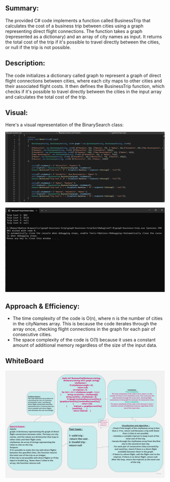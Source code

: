 ## Summary:
The provided C# code implements a function called BusinessTrip that calculates the cost of a business trip between cities using a graph representing direct flight connections. The function takes a graph (represented as a dictionary) and an array of city names as input. It returns the total cost of the trip if it's possible to travel directly between the cities, or null if the trip is not possible.
## Description:
The code initializes a dictionary called graph to represent a graph of direct flight connections between cities, where each city maps to other cities and their associated flight costs. It then defines the BusinessTrip function, which checks if it's possible to travel directly between the cities in the input array and calculates the total cost of the trip.
## Visual:
Here's a visual representation of the BinarySearch class:

![](./cc37.png)

![](./cc37-2.png)
## Approach & Efficiency:
- The time complexity of the code is O(n), where n is the number of cities in the cityNames array. This is because the code iterates through the array once, checking flight connections in the graph for each pair of consecutive cities.
- The space complexity of the code is O(1) because it uses a constant amount of additional memory regardless of the size of the input data.
## WhiteBoard   

![](./cc37-4.jpg)

